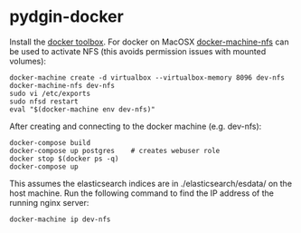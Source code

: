 # pydgin-docker

Install the [docker toolbox](https://www.docker.com/products/docker-toolbox).
For docker on MacOSX [docker-machine-nfs](https://github.com/adlogix/docker-machine-nfs)
can be used to activate NFS (this avoids permission issues with mounted volumes):
```
docker-machine create -d virtualbox --virtualbox-memory 8096 dev-nfs
docker-machine-nfs dev-nfs
sudo vi /etc/exports 
sudo nfsd restart
eval "$(docker-machine env dev-nfs)"
```

After creating and connecting to the docker machine (e.g. dev-nfs):
```
docker-compose build
docker-compose up postgres    # creates webuser role
docker stop $(docker ps -q)
docker-compose up
```

This assumes the elasticsearch indices are in ./elasticsearch/esdata/ on the host machine. Run 
the following command to find the IP address of the running nginx server:
```
docker-machine ip dev-nfs
```
